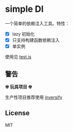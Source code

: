 # simple DI

一个简单的依赖注入工具。特性：

- [x] lazy 初始化
- [x] 只支持构建函数依赖注入
- [x] 单实例

使用见 [test.js](test.js)

## 警告

**☢ 玩具项目 ☢**

生产性项目推荐使用 [inversify](https://www.npmjs.com/package/inversify)

## License

MIT